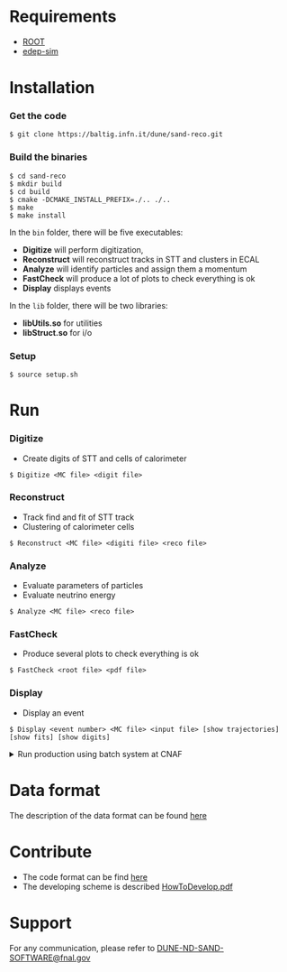 # Requirements
- [ROOT](https://root.cern/)
- [edep-sim](https://github.com/ClarkMcGrew/edep-sim)

# Installation

### Get the code

```console
$ git clone https://baltig.infn.it/dune/sand-reco.git
```

### Build the binaries

```console
$ cd sand-reco
$ mkdir build
$ cd build
$ cmake -DCMAKE_INSTALL_PREFIX=./.. ./..
$ make
$ make install
```

In the `bin` folder, there will be five executables:
- **Digitize** will perform digitization, 
- **Reconstruct** will reconstruct tracks in STT and clusters in ECAL
- **Analyze** will identify particles and assign them a momentum
- **FastCheck** will produce a lot of plots to check everything is ok
- **Display** displays events

In the `lib` folder, there will be two libraries:
- **libUtils.so** for utilities
- **libStruct.so** for i/o

### Setup

```console
$ source setup.sh
```

# Run

### Digitize
- Create digits of STT and cells of calorimeter

```console
$ Digitize <MC file> <digit file>
```

### Reconstruct
- Track find and fit of STT track
- Clustering of calorimeter cells

```console
$ Reconstruct <MC file> <digiti file> <reco file>
```

### Analyze
- Evaluate parameters of particles
- Evaluate neutrino energy

```console
$ Analyze <MC file> <reco file>
```

### FastCheck
- Produce several plots to check everything is ok

```console
$ FastCheck <root file> <pdf file>
```

### Display
- Display an event

```console
$ Display <event number> <MC file> <input file> [show trajectories] [show fits] [show digits]
```

<details><summary>Run production using batch system at CNAF</summary>

The batch system at CNAF is [HTCondor](https://htcondor.org/) (Documentation [here](https://htcondor.readthedocs.io/en/latest/)). To submit jobs, do:

```console
$ condor_submit -name sn-02.cr.cnaf.infn.it -spool submit.sub
```

The submit file is:

```
# Unix submit description file
# sleep.sub -- simple sleep job

executable              = submit.sh
arguments               = $(Item)
transfer_input_files    = /usr/lib64/libLHAPDF-6.2.1.so,macro.template.mac
log                     = $(ClusterId).$(Process).$(Item).log
output                  = $(ClusterId).$(Process).$(Item).out
error                   = $(ClusterId).$(Process).$(Item).err
should_transfer_files   = Yes
when_to_transfer_output = ON_EXIT
queue in 0, 21, 308
#queue from seq 300 399 | 
```

The instruction `queue in 0, 21, 308` will generate three jobs with $Item equals to 0, 21 and 308 respectively, while the instruction `queue from seq 300 400 |` will generate 100 jobs with $Item from 300 to 399. The variable $Item is then passed as [argument](https://baltig.infn.it/dune/nuev-generator/-/edit/master/README.md#L179) to the [script](https://baltig.infn.it/dune/nuev-generator/-/edit/master/README.md#L178) that will run on the node.

The script `submit.sh` is:

```
#!/bin/bash

# setup environment (i.e. ROOT and edep-sim)
source /opt/exp_software/neutrino/env.sh

# setup sand-reco
source /storage/gpfs_data/neutrino/users/mt/check_chain/sand-reco/setup.sh

# Output folder
# genie, edep-sim, digi and reco subfolders will
# be created and output files will be stored there
OUT=/storage/gpfs_data/neutrino/users/mt/check_chain/files

if [ ! -d ${OUT}/genie ]; then
  mkdir -p ${OUT}/genie
fi

if [ ! -d ${OUT}/edep-sim ]; then
  mkdir -p ${OUT}/edep-sim
fi

if [ ! -d ${OUT}/digi ]; then
  mkdir -p ${OUT}/digi
fi

if [ ! -d ${OUT}/reco ]; then
  mkdir -p ${OUT}/reco
fi

# NUEV-GENERATOR to be used
GEN=/storage/gpfs_data/neutrino/users/mt/check_chain/nuev-generator/bin/generate

# TOP VOLUME where neutrino interactions will be simulated
VOL=sand_inner_volume

# GDML geometry
GEO=/storage/gpfs_data/neutrino/SAND/GDML-GEO/SAND_opt2.gdml

# Neutrino FLUX
FLX=/storage/gpfs_data/neutrino/SAND/LBNF-NUBEAM-FLUX/
histos_g4lbne_v3r5p4_QGSP_BERT_OptimizedEngineeredNov2017_neutrino_LBNEND_fastmc.root

# GENIE tune
TUN=G18_02a_00_000

# XML cross-sections file
XSC=/storage/gpfs_data/neutrino/SAND/GENIE-XC/v3_00_06/NULL/G1802a00000-k250-e1000/data/gxspl-FNALbigger.xml

# Run number. It will be passed as argument
RUN=$1

# neutrino type
NUL=14

# number of simulated events (per job)
NEV=100

# Output file prefix
PREFIX=100-numu-InnerVol

# Output GENIE file prefix
# and edep-sim, Digitize, Reconstruct 
# output files
GENIE_OUT=${OUT}/genie/${PREFIX}
EDEP_OUT=${OUT}/edep-sim/${PREFIX}.${RUN}.edep-sim.root
DIGI_OUT=${OUT}/digi/${PREFIX}.${RUN}.digi.root
RECO_OUT=${OUT}/reco/${PREFIX}.${RUN}.reco.root

## NUEV-GENERATOR
${GEN} \
  -f histo:${FLX} \
  -g ${GEO} \
  -n ${NEV} \
  -o ${GENIE_OUT} \
  -p ${NUL} \
  -r ${RUN} \
  -t ${VOL} \
  --cross-sections ${XSC} \
  --tune ${TUN}

## GNTPC
if [ -f ${GENIE_OUT}.${RUN}.ghep.root ]; then
  gntpc \
    -f t2k_rootracker \
    -i ${GENIE_OUT}.${RUN}.ghep.root \
    -o ${GENIE_OUT}.${RUN}.gtrac.root
fi

## PREPARE MACRO FOR EDEP-SIM
sed -e "s:__NEV__:${NEV}:g" -e "s:__INPUT__:${GENIE_OUT}.${RUN}.gtrac.root:g" macro.template.mac > macro.${RUN}.mac

## EDEP-SIM
if [ -f ${GENIE_OUT}.${RUN}.gtrac.root ]; then
  edep-sim -C \
    -g ${GEO} \
    -o ${EDEP_OUT} \
    macro.${RUN}.mac
fi

## DIGITIZATION
if [ -f ${EDEP_OUT} ]; then
  Digitize \
    ${EDEP_OUT} \
    ${DIGI_OUT}
fi

## RECONSTRUCTION
if [ -f ${DIGI_OUT} ]; then
  Reconstruct \
    ${EDEP_OUT} \
    ${DIGI_OUT} \
    ${RECO_OUT}
fi

## ANALISYS
if [ -f ${RECO_OUT} ]; then
  Analyze \
    ${EDEP_OUT} \
    ${RECO_OUT}
fi
```

The edep-sim macro template is:

```
################################
# Add the GENIE events
################################

## Replace this with the name of a GENIE rooTracker file
/generator/kinematics/rooTracker/input __INPUT__

## Use the T2K rooTracker input format.  This is directly supported by GENIE.
/generator/kinematics/set rooTracker

## Distribute the events based on the density of the material.  When done
##   this way, the composition of the detector is ignored, so it's not
##   a good way for physics, but it's OK for an example since you don't
##   need to syncronize the GENIE and EDEPSIM geometries.
#/generator/position/density/sample DetEnclosure_lv
#/generator/position/set density

#/generator/count/fixed/number 1000
#/generator/count/set fixed

#/generator/time/spill/start 0.0 ns
#/generator/time/spill/bunchCount 1000
#/generator/time/spill/bunchSep 10.0 ns
#/generator/time/spill/bunchLength 5.0 ns

## Make sure EDEPSIM updates the kinematics generator.
/generator/add

/run/initialize
/run/beamOn __NEV__
```

</details>

# Data format

The description of the data format can be found [here](https://github.com/DUNE-ND-SAND/sand-stt/wiki/Data-Model)


# Contribute

- The code format can be find [here](https://github.com/DUNE-ND-SAND/sand-stt/wiki/Code-Formatting)
- The developing scheme is described [HowToDevelop.pdf](https://baltig.infn.it/dune/sand-reco/-/wikis/uploads/8b897fb0ea753ef767b96312bdf9ccac/HowToDevelop.pdf)

# Support

For any communication, please refer to [DUNE-ND-SAND-SOFTWARE@fnal.gov](mailto:DUNE-ND-SAND-SOFTWARE@fnal.gov)
